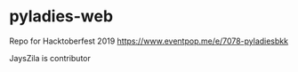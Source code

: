 # pyladies-web
Repo for Hacktoberfest 2019 https://www.eventpop.me/e/7078-pyladiesbkk



JaysZila is contributor